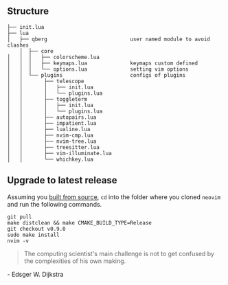 ## Structure

```
├── init.lua  
├── lua
│   ├── qberg                           user named module to avoid clashes        
    │  ├── core                 
│   │  │   ├── colorscheme.lua
│   │  │   ├── keymaps.lua              keymaps custom defined 
│   │  │   └── options.lua              setting vim options
│   │  └── plugins                      configs of plugins 
│   │       ├── telescope
│   │       │   ├── init.lua
│   │       │   └── plugins.lua
│   │       ├── toggleterm
│   │       │   ├── init.lua
│   │       │   └── plugins.lua
│   │       ├── autopairs.lua
│   │       ├── impatient.lua
│   │       ├── lualine.lua
│   │       ├── nvim-cmp.lua
│   │       ├── nvim-tree.lua
│   │       ├── treesitter.lua
│   │       ├── vim-illuminate.lua
│   │       └── whichkey.lua
```

## Upgrade to latest release

Assuming you [built from source](https://github.com/neovim/neovim/wiki/Building-Neovim#quick-start), `cd` into the folder where you cloned `neovim` and run the following commands. 
```
git pull
make distclean && make CMAKE_BUILD_TYPE=Release
git checkout v0.9.0
sudo make install
nvim -v
```

> The computing scientist's main challenge is not to get confused by the complexities of his own making. 

\- Edsger W. Dijkstra
